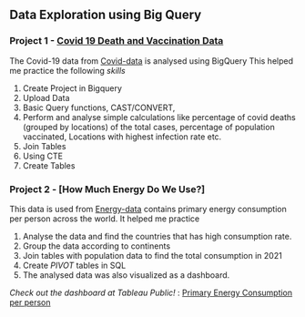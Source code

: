 ## Data Exploration using Big Query 
### Project 1 - [Covid 19 Death and Vaccination Data](https://github.com/aathira-p/SQL-Data-Expoloration-Projects/blob/main/SQL_data_exploration1.sql) 

The Covid-19 data from [Covid-data](https://ourworldindata.org/covid-deaths) is analysed using BigQuery 
This helped me practice the following *skills* 
1. Create Project in Bigquery 
2. Upload Data 
3. Basic Query functions, CAST/CONVERT,
4. Perform and analyse simple calculations like percentage of covid deaths (grouped by locations) of the total cases, percentage of population vaccinated, Locations with highest infection rate etc. 
5. Join Tables 
6. Using CTE 
7. Create Tables 


### Project 2 - [How Much Energy Do We Use?] 

This data is used from [Energy-data](https://ourworldindata.org/energy) contains primary energy consumption per person across the world. It helped me practice 
1. Analyse the data and find the countries that has high consumption rate. 
2. Group the data according to continents 
3. Join tables with population data to find the total consumption in 2021 
4. Create *PIVOT* tables in SQL 
5. The analysed data was also visualized as a dashboard. 

*Check out the dashboard at Tableau Public!* : [Primary Energy Consumption per person](https://public.tableau.com/app/profile/aathira.prasad/viz/PrimaryEnergyConsumtionperperson_2/Dashboard1#1) 


